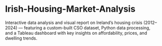 # Irish-Housing-Market-Analysis
Interactive data analysis and visual report on Ireland’s housing crisis (2012–2024) — featuring a custom-built CSO dataset, Python data processing, and a Tableau dashboard with key insights on affordability, prices, and dwelling trends.
